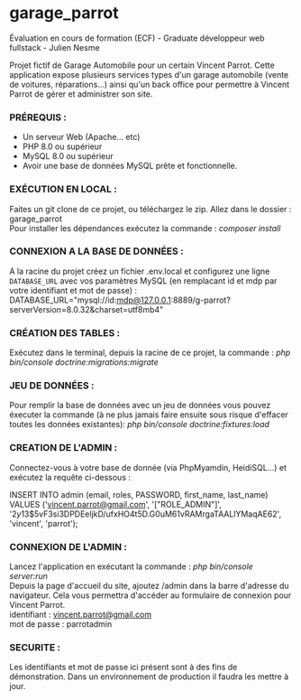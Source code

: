 # garage_parrot
Évaluation en cours de formation (ECF) - Graduate développeur web fullstack - Julien Nesme

Projet fictif de Garage Automobile pour un certain Vincent Parrot. Cette application expose plusieurs services types d'un garage automobile (vente de voitures, réparations...) ainsi qu'un back office pour permettre à Vincent Parrot de gérer et administrer son site.

<h3>PRÉREQUIS :</h3>

- Un serveur Web (Apache... etc)
- PHP 8.0 ou supérieur
- MySQL 8.0 ou supérieur
- Avoir une base de données MySQL prête et fonctionnelle.

<h3>EXÉCUTION EN LOCAL :</h3>

Faites un git clone de ce projet, ou téléchargez le zip.
Allez dans le dossier : garage_parrot<br>
Pour installer les dépendances exécutez la commande : <i>composer install</i>

<h3>CONNEXION A LA BASE DE DONNÉES :</h3>

A la racine du projet créez un fichier .env.local et configurez une ligne `DATABASE_URL` avec vos paramètres MySQL (en remplacant id et mdp par votre identifiant et mot de passe) : DATABASE_URL="mysql://id:mdp@127.0.0.1:8889/g-parrot?serverVersion=8.0.32&charset=utf8mb4"  

<h3>CRÉATION DES TABLES :</h3>

Exécutez dans le terminal, depuis la racine de ce projet, la commande :
<i>php bin/console doctrine:migrations:migrate</i>

<h3>JEU DE DONNÉES :</h3>

Pour remplir la base de données avec un jeu de données vous pouvez éxecuter la commande (à ne plus jamais faire ensuite sous risque d'effacer toutes les données existantes):
<i>php bin/console doctrine:fixtures:load</i>

<h3>CREATION DE L'ADMIN :</h3>

Connectez-vous à votre base de donnée (via PhpMyamdin, HeidiSQL...) et exécutez la requête ci-dessous :

INSERT INTO admin (email, roles, PASSWORD, first_name, last_name)
VALUES ('vincent.parrot@gmail.com', '["ROLE_ADMIN"]', '$2y$13$5vF3si3DPDEeljkD/ufxHO4t5D.G0uM61vRAMrgaTAALlYMaqAE62', 'vincent', 'parrot');

<h3>CONNEXION DE L'ADMIN :</h3>

Lancez l'application en exécutant la commande : <i>php bin/console server:run</i><br>
Depuis la page d'accueil du site, ajoutez /admin dans la barre d'adresse du navigateur. Cela vous permettra d'accéder au formulaire de connexion pour Vincent Parrot.<br>
identifiant : vincent.parrot@gmail.com<br>
mot de passe : parrotadmin

<h3>SECURITE :</h3>

Les identifiants et mot de passe ici présent sont à des fins de démonstration. Dans un environnement de production il faudra les mettre à jour.<br>

